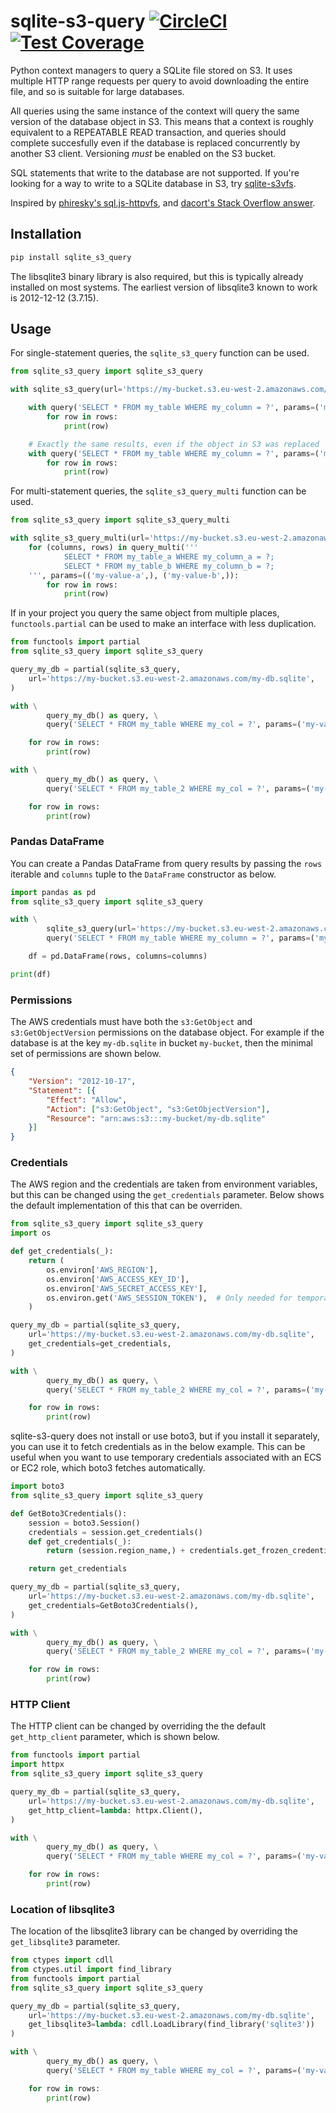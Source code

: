 # sqlite-s3-query [![CircleCI](https://circleci.com/gh/michalc/sqlite-s3-query.svg?style=shield)](https://circleci.com/gh/michalc/sqlite-s3-query) [![Test Coverage](https://api.codeclimate.com/v1/badges/8e6c25c35521d6b338fa/test_coverage)](https://codeclimate.com/github/michalc/sqlite-s3-query/test_coverage)


Python context managers to query a SQLite file stored on S3. It uses multiple HTTP range requests per query to avoid downloading the entire file, and so is suitable for large databases.

All queries using the same instance of the context will query the same version of the database object in S3. This means that a context is roughly equivalent to a REPEATABLE READ transaction, and queries should complete succesfully even if the database is replaced concurrently by another S3 client. Versioning _must_ be enabled on the S3 bucket.

SQL statements that write to the database are not supported. If you're looking for a way to write to a SQLite database in S3, try [sqlite-s3vfs](https://github.com/uktrade/sqlite-s3vfs).

Inspired by [phiresky's sql.js-httpvfs](https://github.com/phiresky/sql.js-httpvfs), and [dacort's Stack Overflow answer](https://stackoverflow.com/a/59434097/1319998).


## Installation

```bash
pip install sqlite_s3_query
```

The libsqlite3 binary library is also required, but this is typically already installed on most systems. The earliest version of libsqlite3 known to work is 2012-12-12 (3.7.15).


## Usage

For single-statement queries, the `sqlite_s3_query` function can be used.

```python
from sqlite_s3_query import sqlite_s3_query

with sqlite_s3_query(url='https://my-bucket.s3.eu-west-2.amazonaws.com/my-db.sqlite') as query:

    with query('SELECT * FROM my_table WHERE my_column = ?', params=('my-value',)) as (columns, rows):
        for row in rows:
            print(row)

    # Exactly the same results, even if the object in S3 was replaced
    with query('SELECT * FROM my_table WHERE my_column = ?', params=('my-value',)) as (columns, rows):
        for row in rows:
            print(row)
```

For multi-statement queries, the `sqlite_s3_query_multi` function can be used.

```python
from sqlite_s3_query import sqlite_s3_query_multi

with sqlite_s3_query_multi(url='https://my-bucket.s3.eu-west-2.amazonaws.com/my-db.sqlite') as query_multi:
    for (columns, rows) in query_multi('''
            SELECT * FROM my_table_a WHERE my_column_a = ?;
            SELECT * FROM my_table_b WHERE my_column_b = ?;
    ''', params=(('my-value-a',), ('my-value-b',)):
        for row in rows:
            print(row)
```

If in your project you query the same object from multiple places, `functools.partial` can be used to make an interface with less duplication.

```python
from functools import partial
from sqlite_s3_query import sqlite_s3_query

query_my_db = partial(sqlite_s3_query,
    url='https://my-bucket.s3.eu-west-2.amazonaws.com/my-db.sqlite',
)

with \
        query_my_db() as query, \
        query('SELECT * FROM my_table WHERE my_col = ?', params=('my-value',)) as (columns, rows):

    for row in rows:
        print(row)

with \
        query_my_db() as query, \
        query('SELECT * FROM my_table_2 WHERE my_col = ?', params=('my-value',)) as (columns, rows):

    for row in rows:
        print(row)
```

### Pandas DataFrame

You can create a Pandas DataFrame from query results by passing the `rows` iterable and `columns` tuple to the `DataFrame` constructor as below.

```python
import pandas as pd
from sqlite_s3_query import sqlite_s3_query

with \
        sqlite_s3_query(url='https://my-bucket.s3.eu-west-2.amazonaws.com/my-db.sqlite') as query, \
        query('SELECT * FROM my_table WHERE my_column = ?', params=('my-value',)) as (columns, rows):

    df = pd.DataFrame(rows, columns=columns)

print(df)
```

### Permissions

The AWS credentials must have both the `s3:GetObject` and `s3:GetObjectVersion` permissions on the database object. For example if the database is at the key `my-db.sqlite` in bucket `my-bucket`, then the minimal set of permissions are shown below.

```json
{
    "Version": "2012-10-17",
    "Statement": [{
        "Effect": "Allow",
        "Action": ["s3:GetObject", "s3:GetObjectVersion"],
        "Resource": "arn:aws:s3:::my-bucket/my-db.sqlite"
    }]
}
```

### Credentials

The AWS region and the credentials are taken from environment variables, but this can be changed using the `get_credentials` parameter. Below shows the default implementation of this that can be overriden.

```python
from sqlite_s3_query import sqlite_s3_query
import os

def get_credentials(_):
    return (
        os.environ['AWS_REGION'],
        os.environ['AWS_ACCESS_KEY_ID'],
        os.environ['AWS_SECRET_ACCESS_KEY'],
        os.environ.get('AWS_SESSION_TOKEN'),  # Only needed for temporary credentials
    )

query_my_db = partial(sqlite_s3_query,
    url='https://my-bucket.s3.eu-west-2.amazonaws.com/my-db.sqlite',
    get_credentials=get_credentials,
)

with \
        query_my_db() as query, \
        query('SELECT * FROM my_table_2 WHERE my_col = ?', params=('my-value',)) as (columns, rows):

    for row in rows:
        print(row)
```

sqlite-s3-query does not install or use boto3, but if you install it separately, you can use it to fetch credentials as in the below example. This can be useful when you want to use temporary credentials associated with an ECS or EC2 role, which boto3 fetches automatically.

```python
import boto3
from sqlite_s3_query import sqlite_s3_query

def GetBoto3Credentials():
    session = boto3.Session()
    credentials = session.get_credentials()
    def get_credentials(_):
        return (session.region_name,) + credentials.get_frozen_credentials()

    return get_credentials

query_my_db = partial(sqlite_s3_query,
    url='https://my-bucket.s3.eu-west-2.amazonaws.com/my-db.sqlite',
    get_credentials=GetBoto3Credentials(),
)

with \
        query_my_db() as query, \
        query('SELECT * FROM my_table_2 WHERE my_col = ?', params=('my-value',)) as (columns, rows):

    for row in rows:
        print(row)
```

### HTTP Client

The HTTP client can be changed by overriding the the default `get_http_client` parameter, which is shown below.

```python
from functools import partial
import httpx
from sqlite_s3_query import sqlite_s3_query

query_my_db = partial(sqlite_s3_query,
    url='https://my-bucket.s3.eu-west-2.amazonaws.com/my-db.sqlite',
    get_http_client=lambda: httpx.Client(),
)

with \
        query_my_db() as query, \
        query('SELECT * FROM my_table WHERE my_col = ?', params=('my-value',)) as (columns, rows):

    for row in rows:
        print(row)
```

### Location of libsqlite3

The location of the libsqlite3 library can be changed by overriding the `get_libsqlite3` parameter.

```python
from ctypes import cdll
from ctypes.util import find_library
from functools import partial
from sqlite_s3_query import sqlite_s3_query

query_my_db = partial(sqlite_s3_query,
    url='https://my-bucket.s3.eu-west-2.amazonaws.com/my-db.sqlite',
    get_libsqlite3=lambda: cdll.LoadLibrary(find_library('sqlite3'))
)

with \
        query_my_db() as query, \
        query('SELECT * FROM my_table WHERE my_col = ?', params=('my-value',)) as (columns, rows):

    for row in rows:
        print(row)
```
